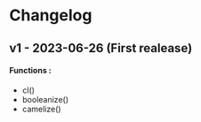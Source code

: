 # Changelog
## v1 - 2023-06-26 (First realease)
#### Functions :
- cl()
- booleanize()
- camelize()

